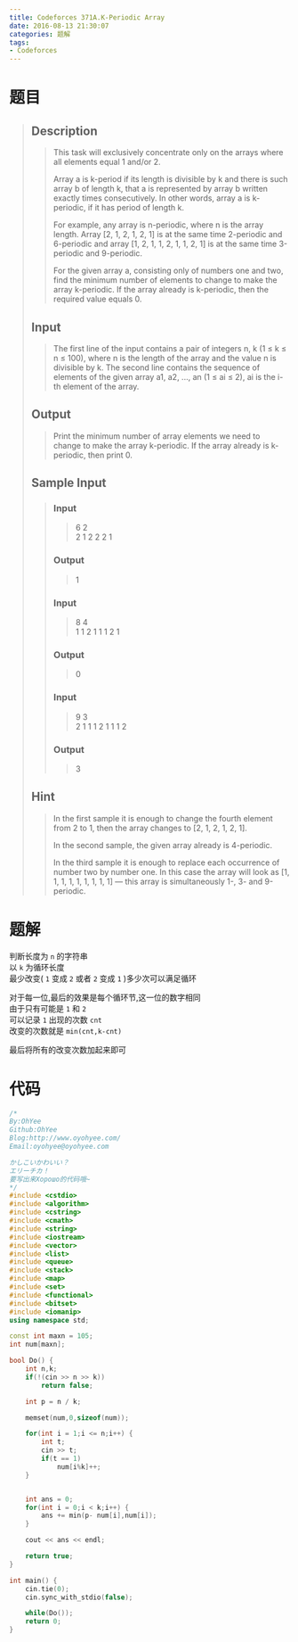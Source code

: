 ```yaml
---
title: Codeforces 371A.K-Periodic Array
date: 2016-08-13 21:30:07
categories: 题解
tags:
- Codeforces
---
```

# 题目
> 
> ## Description  
>> This task will exclusively concentrate only on the arrays where all elements equal 1 and/or 2.  
>>   
>> Array a is k-period if its length is divisible by k and there is such array b of length k, that a is represented by array b written exactly times consecutively. In other words, array a is k-periodic, if it has period of length k.  
>>   
>> For example, any array is n-periodic, where n is the array length. Array [2, 1, 2, 1, 2, 1] is at the same time 2-periodic and 6-periodic and array [1, 2, 1, 1, 2, 1, 1, 2, 1] is at the same time 3-periodic and 9-periodic.  
>>   
>> For the given array a, consisting only of numbers one and two, find the minimum number of elements to change to make the array k-periodic. If the array already is k-periodic, then the required value equals 0.  
>>   
>> <!--more-->  
> 
> ## Input  
>> The first line of the input contains a pair of integers n, k (1 ≤ k ≤ n ≤ 100), where n is the length of the array and the value n is divisible by k. The second line contains the sequence of elements of the given array a1, a2, ..., an (1 ≤ ai ≤ 2), ai is the i-th element of the array.  
>>   
> 
> ## Output  
>> Print the minimum number of array elements we need to change to make the array k-periodic. If the array already is k-periodic, then print 0.  
>>   
> 
> ## Sample Input  
>> ### Input  
>>> 6 2  
>>> 2 1 2 2 2 1  
>>  
>> ### Output  
>>> 1  
>>  
>> ### Input  
>>> 8 4  
>>> 1 1 2 1 1 1 2 1  
>>  
>> ### Output  
>>> 0  
>>   
>> ### Input  
>>> 9 3  
>>> 2 1 1 1 2 1 1 1 2  
>>  
>> ### Output  
>>> 3  
>   
> ## Hint  
>> In the first sample it is enough to change the fourth element from 2 to 1, then the array changes to [2, 1, 2, 1, 2, 1].  
>>   
>> In the second sample, the given array already is 4-periodic.  
>>   
>> In the third sample it is enough to replace each occurrence of number two by number one. In this case the array will look as [1, 1, 1, 1, 1, 1, 1, 1, 1] — this array is simultaneously 1-, 3- and 9-periodic.  

# 题解

判断长度为 `n` 的字符串  
以 `k` 为循环长度  
最少改变( `1` 变成 `2` 或者 `2` 变成 `1` )多少次可以满足循环  

对于每一位,最后的效果是每个循环节,这一位的数字相同  
由于只有可能是 `1` 和 `2`   
可以记录 `1` 出现的次数 `cnt`  
改变的次数就是 `min(cnt,k-cnt)`  

最后将所有的改变次数加起来即可  

# 代码
```cpp K-Periodic Array https://github.com/OhYee/sourcecode/tree/master/ACM 代码备份
/*
By:OhYee
Github:OhYee
Blog:http://www.oyohyee.com/
Email:oyohyee@oyohyee.com

かしこいかわいい？
エリーチカ！
要写出来Хорошо的代码哦~
*/
#include <cstdio>
#include <algorithm>
#include <cstring>
#include <cmath>
#include <string>
#include <iostream>
#include <vector>
#include <list>
#include <queue>
#include <stack>
#include <map>
#include <set>
#include <functional>
#include <bitset>
#include <iomanip> 
using namespace std;

const int maxn = 105;
int num[maxn];

bool Do() {
    int n,k;
    if(!(cin >> n >> k))
        return false;

    int p = n / k;

    memset(num,0,sizeof(num));

    for(int i = 1;i <= n;i++) {
        int t;
        cin >> t;
        if(t == 1)
            num[i%k]++;
    }


    int ans = 0;
    for(int i = 0;i < k;i++) {
        ans += min(p- num[i],num[i]);
    }

    cout << ans << endl;

    return true;
}

int main() {
    cin.tie(0);
    cin.sync_with_stdio(false);

    while(Do());
    return 0;
}
```